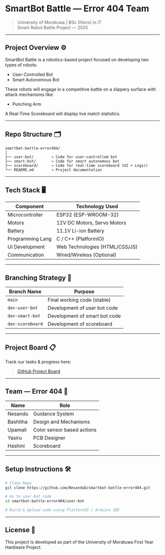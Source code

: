 
# SmartBot Battle — Error 404 Team  
> University of Moratuwa | BSc (Hons) in IT  
> Smart Robot Battle Project — 2025  

---

## Project Overview ⚙️

SmartBot Battle is a robotics-based project focused on developing two types of robots:
- User-Controlled Bot  
- Smart Autonomous Bot  

These robots will engage in a competitive battle on a slippery surface with attack mechanisms like:
- Punching Arm  

A Real-Time Scoreboard will display live match statistics.

---

## Repo Structure 🗂️

```
smartbot-battle-error404/
│
├── user-bot/        → Code for user-controlled bot
├── smart-bot/       → Code for smart autonomous bot
├── scoreboard/      → Code for real-time scoreboard (UI + Logic)
└── README.md        → Project documentation
```

---

## Tech Stack 🖥️

| Component         | Technology Used              |
|------------------|------------------------------|
| Microcontroller  | ESP32 (ESP-WROOM-32)        |
| Motors           | 12V DC Motors, Servo Motors |
| Battery          | 11.1V Li-ion Battery        |
| Programming Lang | C / C++ (PlatformIO)        |
| UI Development   | Web Technologies (HTML/CSS/JS) |
| Communication    | Wired/Wireless (Optional)   |

---

## Branching Strategy 🌳

| Branch Name     | Purpose                       |
|-----------------|--------------------------------|
| `main`          | Final working code (stable)   |
| `dev-user-bot`  | Development of user bot code  |
| `dev-smart-bot` | Development of smart bot code |
| `dev-scoreboard`| Development of scoreboard     |

---

## Project Board 📋

Track our tasks & progress here:  
> [GitHub Project Board](https://github.com/NesanduD/smartbot-battle-error404/projects)

---

## Team — Error 404 🚀

| Name            | Role                      |
|-----------------|---------------------------|
| Nesandu         | Guidance System           |
| Bashitha        | Design and Mechanisms     |
| Upamali         | Color sensor based actions|
| Yasiru          | PCB Designer              |
| Hashini         | Scoreboard                |

---

## Setup Instructions 🛠️

```bash
# Clone Repo
git clone https://github.com/NesanduD/smartbot-battle-error404.git

# Go to user-bot code
cd smartbot-battle-error404/user-bot

# Build & Upload code using PlatformIO / Arduino IDE
```

---

## License 📜
This project is developed as part of the University of Moratuwa First Year Hardware Project.
